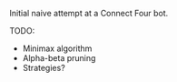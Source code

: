 Initial naive attempt at a Connect Four bot. 

TODO:
- Minimax algorithm
- Alpha-beta pruning
- Strategies?
